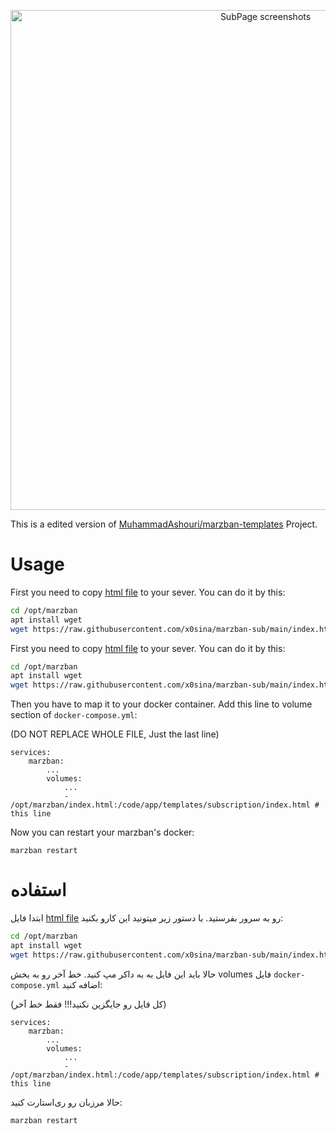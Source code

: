 <p align="center">
  <a href="https://github.com/x0sina/marzban-sub" target="_blank" rel="noopener noreferrer" >
    <img src="https://github.com/x0sina/marzban-sub/blob/main/Marzban-Sub.png" alt="SubPage screenshots" width="800" height="auto">
  </a>
</p>

This is a edited version of  <a href="https://github.com/MuhammadAshouri/marzban-templates" target="_blank" rel="noopener noreferrer" >MuhammadAshouri/marzban-templates</a> Project. 

# Usage

First you need to copy [html file](https://github.com/x0sina/marzban-sub/blob/main/index.html) to your sever. You can do it by this:

```bash
cd /opt/marzban
apt install wget
wget https://raw.githubusercontent.com/x0sina/marzban-sub/main/index.html
```

First you need to copy [html file](https://github.com/x0sina/marzban-sub/blob/main/index.html) to your sever. You can do it by this:

```bash
cd /opt/marzban
apt install wget
wget https://raw.githubusercontent.com/x0sina/marzban-sub/main/index.html
```

Then you have to map it to your docker container. Add this line to volume section of `docker-compose.yml`:

(DO NOT REPLACE WHOLE FILE, Just the last line)
```docker
services:
    marzban:
        ...
        volumes:
            ...
            - /opt/marzban/index.html:/code/app/templates/subscription/index.html # this line
```

Now you can restart your marzban's docker:
```
marzban restart
```

# استفاده

ابتدا فایل [html file](https://github.com/x0sina/marzban-sub/blob/main/index.html) رو به سرور بفرستید. با دستور زیر میتونید این کارو بکنید:

```bash
cd /opt/marzban
apt install wget
wget https://raw.githubusercontent.com/x0sina/marzban-sub/main/index.html
```

حالا باید این فایل به به داکر مپ کنید. خط آخر رو به بخش volumes فایل `docker-compose.yml` اضافه کنید:

(کل فایل رو جایگزین نکنید!!! فقط خط آخر)
```docker
services:
    marzban:
        ...
        volumes:
            ...
            - /opt/marzban/index.html:/code/app/templates/subscription/index.html # this line
```

حالا مرزبان رو ری‌استارت کنید:
```
marzban restart
```
